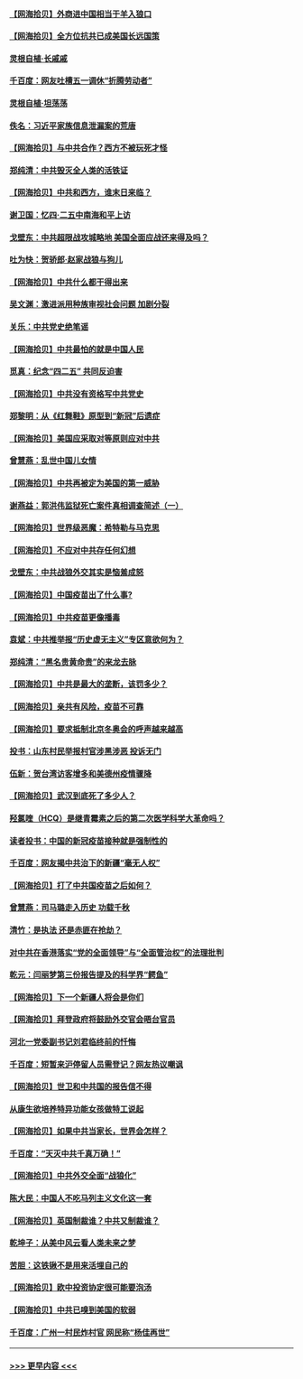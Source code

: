 #### [【网海拾贝】外商进中国相当于羊入狼口](../pages/nsc993/n12908274.md?t=04272001) 
#### [【网海拾贝】全方位抗共已成美国长远国策](../pages/nsc993/n12906878.md?t=04272001) 
#### [灵根自植‧长戚戚](../pages/nsc993/n12905585.md?t=04272001) 
#### [千百度：网友吐槽五一调休“折腾劳动者”](../pages/nsc993/n12905934.md?t=04272001) 
#### [灵根自植‧坦荡荡](../pages/nsc993/n12905562.md?t=04272001) 
#### [佚名：习近平家族信息泄漏案的荒唐](../pages/nsc993/n12904705.md?t=04272001) 
#### [【网海拾贝】与中共合作？西方不被玩死才怪](../pages/nsc993/n12903873.md?t=04272001) 
#### [郑纯清：中共毁灭全人类的活铁证](../pages/nsc993/n12903785.md?t=04272001) 
#### [【网海拾贝】中共和西方，谁末日来临？](../pages/nsc993/n12903482.md?t=04272001) 
#### [谢卫国：忆四‧二五中南海和平上访](../pages/nsc993/n12902192.md?t=04272001) 
#### [戈壁东：中共超限战攻城略地 美国全面应战还来得及吗？](../pages/nsc993/n12902297.md?t=04272001) 
#### [吐为快：贺骄郎‧赵家战狼与狗儿](../pages/nsc993/n12902280.md?t=04272001) 
#### [【网海拾贝】中共什么都干得出来](../pages/nsc993/n12897500.md?t=04272001) 
#### [吴文渊：激进派用种族审视社会问题 加剧分裂](../pages/nsc993/n12893881.md?t=04272001) 
#### [关乐：中共党史绝笔谣](../pages/nsc993/n12897270.md?t=04272001) 
#### [【网海拾贝】中共最怕的就是中国人民](../pages/nsc993/n12894705.md?t=04272001) 
#### [觅真：纪念“四二五” 共同反迫害](../pages/nsc993/n12894553.md?t=04272001) 
#### [【网海拾贝】中共没有资格写中共党史](../pages/nsc993/n12892231.md?t=04272001) 
#### [郑黎明：从《红舞鞋》原型到“新冠”后遗症](../pages/nsc993/n12890469.md?t=04272001) 
#### [【网海拾贝】美国应采取对等原则应对中共](../pages/nsc993/n12889176.md?t=04272001) 
#### [曾慧燕：乱世中国儿女情](../pages/nsc993/n12887931.md?t=04272001) 
#### [【网海拾贝】中共再被定为美国的第一威胁](../pages/nsc993/n12887580.md?t=04272001) 
#### [谢燕益：郭洪伟监狱死亡案件真相调查简述（一）](../pages/nsc993/n12885648.md?t=04272001) 
#### [【网海拾贝】世界级恶魔：希特勒与马克思](../pages/nsc993/n12884062.md?t=04272001) 
#### [【网海拾贝】不应对中共存任何幻想](../pages/nsc993/n12881460.md?t=04272001) 
#### [戈壁东：中共战狼外交其实是恼羞成怒](../pages/nsc993/n12880392.md?t=04272001) 
#### [【网海拾贝】中国疫苗出了什么事?](../pages/nsc993/n12879124.md?t=04272001) 
#### [【网海拾贝】中共疫苗更像播毒](../pages/nsc993/n12876631.md?t=04272001) 
#### [袁斌：中共推举报“历史虚无主义”专区意欲何为？](../pages/nsc993/n12876530.md?t=04272001) 
#### [郑纯清：“黑名贵黄命贵”的来龙去脉](../pages/nsc993/n12875589.md?t=04272001) 
#### [【网海拾贝】中共是最大的垄断，该罚多少？](../pages/nsc993/n12874006.md?t=04272001) 
#### [【网海拾贝】亲共有风险，疫苗不可靠](../pages/nsc993/n12872224.md?t=04272001) 
#### [【网海拾贝】要求抵制北京冬奥会的呼声越来越高](../pages/nsc993/n12868962.md?t=04272001) 
#### [投书：山东村民举报村官涉黑涉恶 投诉无门](../pages/nsc993/n12869726.md?t=04272001) 
#### [伍新：贺台湾访客增多和美德州疫情骤降](../pages/nsc993/n12865651.md?t=04272001) 
#### [【网海拾贝】武汉到底死了多少人？](../pages/nsc993/n12863707.md?t=04272001) 
#### [羟氯喹（HCQ）是继青霉素之后的第二次医学科学大革命吗？](../pages/nsc993/n12638564.md?t=04272001) 
#### [读者投书：中国的新冠疫苗接种就是强制性的](../pages/nsc993/n12859932.md?t=04272001) 
#### [千百度：网友揭中共治下的新疆“毫无人权”](../pages/nsc993/n12858385.md?t=04272001) 
#### [【网海拾贝】打了中共国疫苗之后如何？](../pages/nsc993/n12857866.md?t=04272001) 
#### [曾慧燕：司马璐走入历史 功载千秋](../pages/nsc993/n12856996.md?t=04272001) 
#### [清竹：是执法 还是赤匪在抢劫？](../pages/nsc993/n12856952.md?t=04272001) 
#### [对中共在香港落实“党的全面领导”与“全面管治权”的法理批判](../pages/nsc993/n12856929.md?t=04272001) 
#### [乾元：闫丽梦第三份报告提及的科学界“鳄鱼”](../pages/nsc993/n12855985.md?t=04272001) 
#### [【网海拾贝】下一个新疆人将会是你们](../pages/nsc993/n12855864.md?t=04272001) 
#### [【网海拾贝】拜登政府将鼓励外交官会晤台官员](../pages/nsc993/n12853615.md?t=04272001) 
#### [河北一党委副书记刘君临终前的忏悔](../pages/nsc993/n12849420.md?t=04272001) 
#### [千百度：短暂来沪停留人员需登记？网友热议嘲讽](../pages/nsc993/n12853497.md?t=04272001) 
#### [【网海拾贝】世卫和中共国的报告信不得](../pages/nsc993/n12850902.md?t=04272001) 
#### [从康生欲培养特异功能女孩做特工说起](../pages/nsc993/n12849289.md?t=04272001) 
#### [【网海拾贝】如果中共当家长，世界会怎样？](../pages/nsc993/n12848436.md?t=04272001) 
#### [千百度：“天灭中共千真万确！”](../pages/nsc993/n12845659.md?t=04272001) 
#### [【网海拾贝】中共外交全面“战狼化”](../pages/nsc993/n12845607.md?t=04272001) 
#### [陈大民：中国人不吃马列主义文化这一套](../pages/nsc993/n12842496.md?t=04272001) 
#### [【网海拾贝】英国制裁谁？中共又制裁谁？](../pages/nsc993/n12840909.md?t=04272001) 
#### [乾坤子：从美中风云看人类未来之梦](../pages/nsc993/n12840590.md?t=04272001) 
#### [苦胆：这铁锹不是用来活埋自己的](../pages/nsc993/n12839512.md?t=04272001) 
#### [【网海拾贝】欧中投资协定很可能要泡汤](../pages/nsc993/n12835122.md?t=04272001) 
#### [【网海拾贝】中共已嗅到美国的软弱](../pages/nsc993/n12832411.md?t=04272001) 
#### [千百度：广州一村民炸村官 网民称“杨佳再世”](../pages/nsc993/n12832380.md?t=04272001) 

----
#### [ >>> 更早内容 <<< ](../indexes/nsc993-earlier.md)
